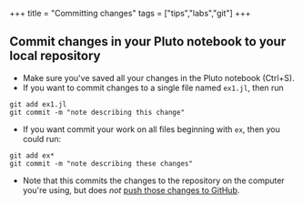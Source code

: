 +++
title = "Committing changes"
tags = ["tips","labs","git"]
+++

## Commit changes in your Pluto notebook to your local repository

- Make sure you've saved all your changes in the Pluto notebook (Ctrl+S).
- If you want to commit changes to a single file named `ex1.jl`, then run
```shell
git add ex1.jl
git commit -m "note describing this change"
```

- If you want commit your work on all files beginning with `ex`, then you could run:
```shell
git add ex*
git commit -m "note describing these changes"
```

- Note that this commits the changes to the repository on the computer you're using, but does *not* [push those changes to GitHub](../labs/submitting/).  
